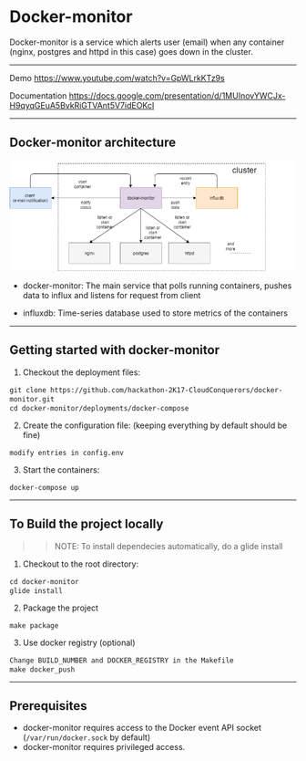 # Docker-monitor
Docker-monitor is a service which alerts user (email) when any container (nginx, postgres and httpd in this case) goes down in the cluster.

----

Demo https://www.youtube.com/watch?v=GpWLrkKTz9s

Documentation https://docs.google.com/presentation/d/1MUInovYWCJx-H9qyqGEuA5BvkRiGTVAnt5V7idEOKcI

----

## Docker-monitor architecture

![docker-monitor architecture](documentation/architecture.png)

* docker-monitor: The main service that polls running containers, pushes data to influx and listens for request from client

* influxdb: Time-series database used to store metrics of the containers

----

## Getting started with docker-monitor

1) Checkout the deployment files:
```
git clone https://github.com/hackathon-2K17-CloudConquerors/docker-monitor.git
cd docker-monitor/deployments/docker-compose
```

2) Create the configuration file: (keeping everything by default should be fine)
```
modify entries in config.env
```

3) Start the containers:
```
docker-compose up
```
----

## To Build the project locally

>> NOTE: To install dependecies automatically, do a glide install

1) Checkout to the root directory:
```
cd docker-monitor
glide install
```

2) Package the project
```
make package
```

3) Use docker registry (optional)
```
Change BUILD_NUMBER and DOCKER_REGISTRY in the Makefile
make docker_push
```

----

## Prerequisites

* docker-monitor requires access to the Docker event API socket (`/var/run/docker.sock` by default)
* docker-monitor requires privileged access.
